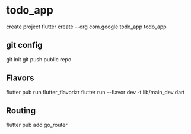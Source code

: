 # todo_app
create project
flutter create --org com.google.todo_app todo_app

## git config
git init
git push public repo

## Flavors
flutter pub run flutter_flavorizr
flutter run --flavor dev -t lib/main_dev.dart

## Routing
flutter pub add go_router